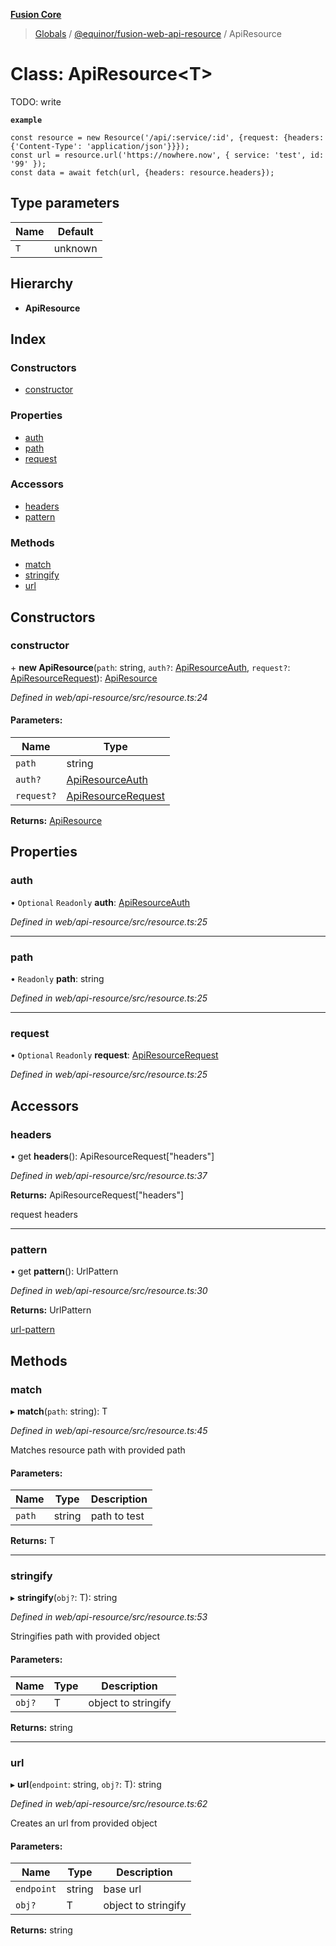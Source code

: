**[Fusion Core](../README.md)**

> [Globals](../globals.md) / [@equinor/fusion-web-api-resource](../modules/_equinor_fusion_web_api_resource.md) / ApiResource

# Class: ApiResource\<T>

TODO: write

**`example`** 
```
const resource = new Resource('/api/:service/:id', {request: {headers: {'Content-Type': 'application/json'}}});
const url = resource.url('https://nowhere.now', { service: 'test', id: '99' });
const data = await fetch(url, {headers: resource.headers});
```

## Type parameters

Name | Default |
------ | ------ |
`T` | unknown |

## Hierarchy

* **ApiResource**

## Index

### Constructors

* [constructor](_equinor_fusion_web_api_resource.apiresource.md#constructor)

### Properties

* [auth](_equinor_fusion_web_api_resource.apiresource.md#auth)
* [path](_equinor_fusion_web_api_resource.apiresource.md#path)
* [request](_equinor_fusion_web_api_resource.apiresource.md#request)

### Accessors

* [headers](_equinor_fusion_web_api_resource.apiresource.md#headers)
* [pattern](_equinor_fusion_web_api_resource.apiresource.md#pattern)

### Methods

* [match](_equinor_fusion_web_api_resource.apiresource.md#match)
* [stringify](_equinor_fusion_web_api_resource.apiresource.md#stringify)
* [url](_equinor_fusion_web_api_resource.apiresource.md#url)

## Constructors

### constructor

\+ **new ApiResource**(`path`: string, `auth?`: [ApiResourceAuth](../modules/_equinor_fusion_web_api_resource.md#apiresourceauth), `request?`: [ApiResourceRequest](../modules/_equinor_fusion_web_api_resource.md#apiresourcerequest)): [ApiResource](_equinor_fusion_web_api_resource.apiresource.md)

*Defined in web/api-resource/src/resource.ts:24*

#### Parameters:

Name | Type |
------ | ------ |
`path` | string |
`auth?` | [ApiResourceAuth](../modules/_equinor_fusion_web_api_resource.md#apiresourceauth) |
`request?` | [ApiResourceRequest](../modules/_equinor_fusion_web_api_resource.md#apiresourcerequest) |

**Returns:** [ApiResource](_equinor_fusion_web_api_resource.apiresource.md)

## Properties

### auth

• `Optional` `Readonly` **auth**: [ApiResourceAuth](../modules/_equinor_fusion_web_api_resource.md#apiresourceauth)

*Defined in web/api-resource/src/resource.ts:25*

___

### path

• `Readonly` **path**: string

*Defined in web/api-resource/src/resource.ts:25*

___

### request

• `Optional` `Readonly` **request**: [ApiResourceRequest](../modules/_equinor_fusion_web_api_resource.md#apiresourcerequest)

*Defined in web/api-resource/src/resource.ts:25*

## Accessors

### headers

• get **headers**(): ApiResourceRequest[\"headers\"]

*Defined in web/api-resource/src/resource.ts:37*

**Returns:** ApiResourceRequest[\"headers\"]

request headers

___

### pattern

• get **pattern**(): UrlPattern

*Defined in web/api-resource/src/resource.ts:30*

**Returns:** UrlPattern

[url-pattern](https://www.npmjs.com/package/url-pattern)

## Methods

### match

▸ **match**(`path`: string): T

*Defined in web/api-resource/src/resource.ts:45*

Matches resource path with provided path

#### Parameters:

Name | Type | Description |
------ | ------ | ------ |
`path` | string | path to test  |

**Returns:** T

___

### stringify

▸ **stringify**(`obj?`: T): string

*Defined in web/api-resource/src/resource.ts:53*

Stringifies path with provided object

#### Parameters:

Name | Type | Description |
------ | ------ | ------ |
`obj?` | T | object to stringify  |

**Returns:** string

___

### url

▸ **url**(`endpoint`: string, `obj?`: T): string

*Defined in web/api-resource/src/resource.ts:62*

Creates an url from provided object

#### Parameters:

Name | Type | Description |
------ | ------ | ------ |
`endpoint` | string | base url |
`obj?` | T | object to stringify  |

**Returns:** string
